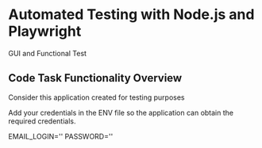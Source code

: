 # Automated Testing with Node.js and Playwright

GUI and Functional Test

## Code Task Functionality Overview

Consider this application created for testing purposes

Add your credentials in the ENV file so the application can obtain the required credentials.

EMAIL_LOGIN=''
PASSWORD=''

